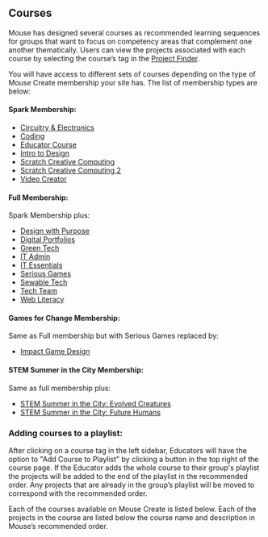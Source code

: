 ## Courses
Mouse has designed several courses as recommended learning sequences for groups that want to focus on competency areas that complement one another thematically. Users can view the projects associated with each course by selecting the course’s tag in the [Project Finder](https://create.mouse.org/projects).

You will have access to different sets of courses depending on the type of Mouse Create membership your site has. The list of membership types are below:

#### Spark Membership:

- [Circuitry & Electronics](#circuitry-electronics)
- [Coding](#coding)
- [Educator Course](#educator-course)
- [Intro to Design](#intro-to-design)
- [Scratch Creative Computing](#scratch-creative-computing)
- [Scratch Creative Computing 2](#scratch-creative-computing-2)
- [Video Creator](#video-creator)

#### Full Membership:

Spark Membership plus:

- [Design with Purpose](#design-with-purpose)
- [Digital Portfolios](#digital-portfolios)
- [Green Tech](#green-tech)
- [IT Admin](#it-admin)
- [IT Essentials](#it-essentials)
- [Serious Games](#serious-games)
- [Sewable Tech](#sewable-tech)
- [Tech Team](#tech-team)
- [Web Literacy](#web-literacy)

#### Games for Change Membership:

Same as Full membership but with Serious Games replaced by:

- [Impact Game Design](#impact-game-design)

#### STEM Summer in the City Membership:

Same as full membership plus:

- [STEM Summer in the City: Evolved Creatures](#stem-summer-in-the-city-evolved-creatures)
- [STEM Summer in the City: Future Humans](#stem-summer-in-the-city-future-humans)

### Adding courses to a playlist:

After clicking on a course tag in the left sidebar, Educators will have the option to "Add Course to Playlist" by clicking a button in the top right of the course page. If the Educator adds the whole course to their group's playlist the projects will be added to the end of the playlist in the recommended order. Any projects that are already in the group’s playlist will be moved to correspond with the recommended order.

Each of the courses available on Mouse Create is listed below. Each of the projects in the course are listed below the course name and description in Mouse’s recommended order.
